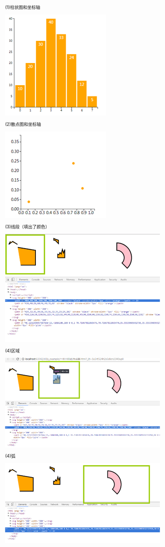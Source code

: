 (1)柱状图和坐标轴

<img src="img/柱状图和坐标轴.png">

(2)散点图和坐标轴

<img src="img/散点图和坐标轴.png">


(3)线段（填出了颜色）

<img src="img/线段.png">

(4)区域


<img src="img/区域.png">



(4)弧


<img src="img/弧.png">